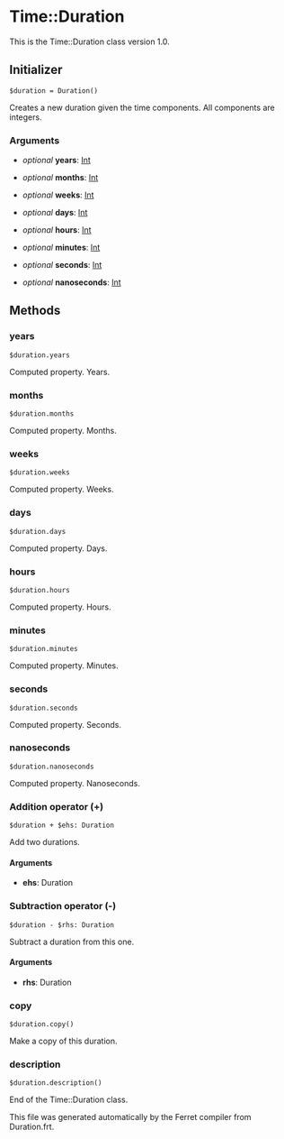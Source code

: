 # Time::Duration

This is the Time::Duration class version 1.0.




## Initializer

```
$duration = Duration()
```

Creates a new duration given the time components.
All components are integers.


### Arguments

* *optional* __years__: [Int](/doc/std/Number.md)  

* *optional* __months__: [Int](/doc/std/Number.md)  

* *optional* __weeks__: [Int](/doc/std/Number.md)  

* *optional* __days__: [Int](/doc/std/Number.md)  

* *optional* __hours__: [Int](/doc/std/Number.md)  

* *optional* __minutes__: [Int](/doc/std/Number.md)  

* *optional* __seconds__: [Int](/doc/std/Number.md)  

* *optional* __nanoseconds__: [Int](/doc/std/Number.md)  

## Methods

### years

```
$duration.years
```

Computed property. Years.



### months

```
$duration.months
```

Computed property. Months.



### weeks

```
$duration.weeks
```

Computed property. Weeks.



### days

```
$duration.days
```

Computed property. Days.



### hours

```
$duration.hours
```

Computed property. Hours.



### minutes

```
$duration.minutes
```

Computed property. Minutes.



### seconds

```
$duration.seconds
```

Computed property. Seconds.



### nanoseconds

```
$duration.nanoseconds
```

Computed property. Nanoseconds.



### Addition operator (+)

```
$duration + $ehs: Duration
```

Add two durations.


#### Arguments

* __ehs__: Duration  



### Subtraction operator (-)

```
$duration - $rhs: Duration
```

Subtract a duration from this one.


#### Arguments

* __rhs__: Duration  



### copy

```
$duration.copy()
```

Make a copy of this duration.





### description

```
$duration.description()
```





End of the Time::Duration class.

This file was generated automatically by the Ferret compiler from
Duration.frt.